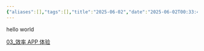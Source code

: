 ```yaml
---
{"aliases":[],"tags":[],"title":"2025-06-02","date":"2025-06-02T00:33:43Z","date_modify":"2025-06-02T01:16:36Z","dg-publish":true,"permalink":"/000_Calendar/001_Daily/2025-06-02/","dgPassFrontmatter":true,"created":"2025-06-02T00:33:43Z","updated":"2025-06-02T01:16:36Z"}
---
```


hello world

[03_效率 APP 体验](../../900_Publish/03_效率%20APP%20体验.md)
